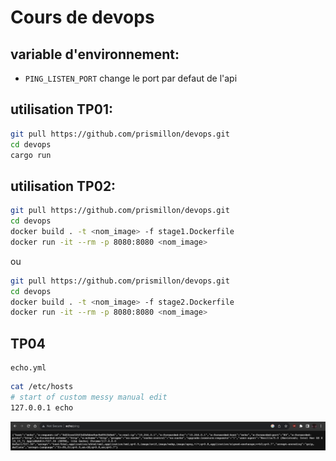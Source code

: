 # Cours de devops

## variable d'environnement:

- `PING_LISTEN_PORT` change le port par defaut de l'api

## utilisation TP01:

```bash
git pull https://github.com/prismillon/devops.git
cd devops
cargo run
```

## utilisation TP02:

```bash
git pull https://github.com/prismillon/devops.git
cd devops
docker build . -t <nom_image> -f stage1.Dockerfile
docker run -it --rm -p 8080:8080 <nom_image>
```

ou

```bash
git pull https://github.com/prismillon/devops.git
cd devops
docker build . -t <nom_image> -f stage2.Dockerfile
docker run -it --rm -p 8080:8080 <nom_image>
```

## TP04

```
echo.yml
```
```bash
cat /etc/hosts
# start of custom messy manual edit
127.0.0.1 echo
```

![Alt text](image.png)